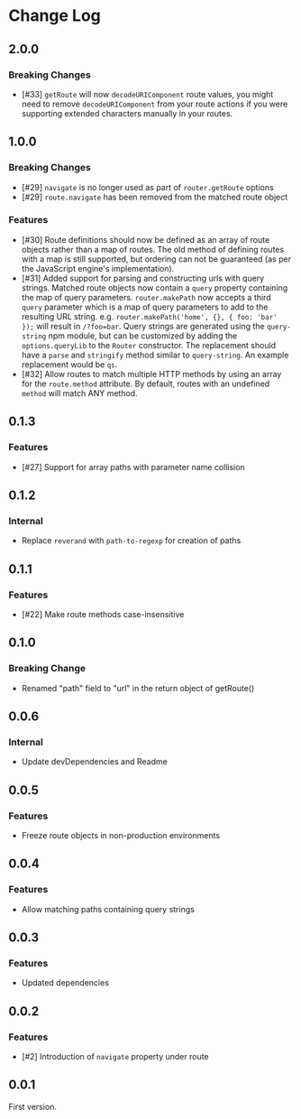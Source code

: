 # Change Log

## 2.0.0

### Breaking Changes

 * [#33] `getRoute` will now `decodeURIComponent` route values, you might need to remove `decodeURIComponent` from your route actions if you were supporting extended characters manually in your routes.

## 1.0.0

### Breaking Changes

 * [#29] `navigate` is no longer used as part of `router.getRoute` options
 * [#29] `route.navigate` has been removed from the matched route object

### Features

 * [#30] Route definitions should now be defined as an array of route objects
 rather than a map of routes. The old method of defining routes with a map
 is still supported, but ordering can not be guaranteed (as per the JavaScript
 engine's implementation).
 * [#31] Added support for parsing and constructing urls with query strings.
 Matched route objects now contain a `query` property containing the map of
 query parameters. `router.makePath` now accepts a third `query` parameter
 which is a map of query parameters to add to the resulting URL string. e.g.
 `router.makePath('home', {}, { foo: 'bar' });` will result in `/?foo=bar`.
 Query strings are generated using the `query-string` npm module, but can
 be customized by adding the `options.queryLib` to the `Router` constructor.
 The replacement should have a `parse` and `stringify` method similar to
 `query-string`. An example replacement would be `qs`.
 * [#32] Allow routes to match multiple HTTP methods by using an array
 for the `route.method` attribute. By default, routes with an undefined
 `method` will match ANY method.

## 0.1.3

### Features

 * [#27] Support for array paths with parameter name collision

## 0.1.2

### Internal

 * Replace `reverand` with `path-to-regexp` for creation of paths

## 0.1.1

### Features

 * [#22] Make route methods case-insensitive

## 0.1.0

### Breaking Change

 * Renamed "path" field to "url" in the return object of getRoute()

## 0.0.6

### Internal

 * Update devDependencies and Readme

## 0.0.5

### Features

 * Freeze route objects in non-production environments

## 0.0.4

### Features

 * Allow matching paths containing query strings

## 0.0.3

### Features

 * Updated dependencies

## 0.0.2

### Features

 * [#2] Introduction of `navigate` property under route

## 0.0.1

First version.
